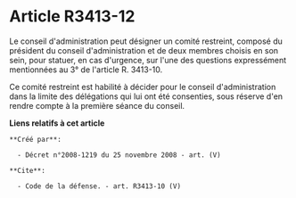 # Article R3413-12

Le conseil d'administration peut désigner un comité restreint, composé du président du conseil d'administration et de deux
membres choisis en son sein, pour statuer, en cas d'urgence, sur l'une des questions expressément mentionnées au 3° de
l'article R. 3413-10. 

Ce comité restreint est habilité à décider pour le conseil d'administration dans la limite des délégations qui lui ont été
consenties, sous réserve d'en rendre compte à la première séance du conseil.

**Liens relatifs à cet article**

	**Créé par**:

	  - Décret n°2008-1219 du 25 novembre 2008 - art. (V)

	**Cite**:

	  - Code de la défense. - art. R3413-10 (V)
